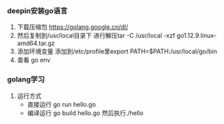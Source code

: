 ### deepin安装go语言

1. 下载压缩包 https://golang.google.cn/dl/
2. 然后复制到/usr/local目录下 进行解压tar -C /usr/local -xzf go1.12.9.linux-amd64.tar.gz
3. 添加环境变量 添加到/etc/profile里export PATH=$PATH:/usr/local/go/bin
4. 查看 go env



### golang学习

1. 运行方式
   - 直接运行 go run hello.go
   - 编译运行 go build hello.go 然后执行./hello